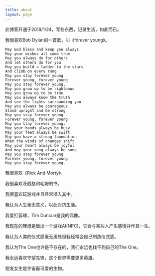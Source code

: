 ```yaml
---
title: about
layout: page
---
```


此博客开通于2018/1/24，写些东西，记录生活，如此而已。

我很喜欢Bob Dylan的一首歌，叫《forever young》。

	May God bless and keep you always
	May your wishes all come true
	May you always do for others
	And let others do for you
	May you build a ladder to the stars
	And climb on every rung
	May you stay forever young
	Forever young, forever young
	May you stay forever young.
	May you grow up to be righteous
	May you grow up to be true
	May you always know the truth
	And see the lights surrounding you
	May you always be courageous
	Stand upright and be strong
	May you stay forever young
	Forever young, forever young
	May you stay forever young.
	May your hands always be busy
	May your feet always be swift
	May you have a strong foundation
	When the winds of changes shift
	May your heart always be joyful
	And may your song always be sung
	May you stay forever young
	Forever young, forever young
	May you stay forever young.

我很喜欢《Rick And Morty》。

我很喜欢茨威格和毛姆的书。

我很喜欢玩游戏并且经常浸入其中。

我认为人生毫无意义，以此对抗生活。

我爱打篮球，Tim Duncun是我的偶像。

我现在的理想是做出一个游戏AI(NPC)，它会与某些人产生感情并伴其一生。

我认为人类的仪式感毫无用处但我经常会自己制造仪式感。

我认为The One也许是不存在的，我们永远也找不到自己的The One。

我永远喜欢守望先锋，这个世界需要更多英雄。

短发女生是宇宙最可爱的生物。



